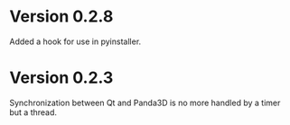 # Version 0.2.8
Added a hook for use in pyinstaller.
# Version 0.2.3
Synchronization between Qt and Panda3D is no more handled by a timer but a thread.